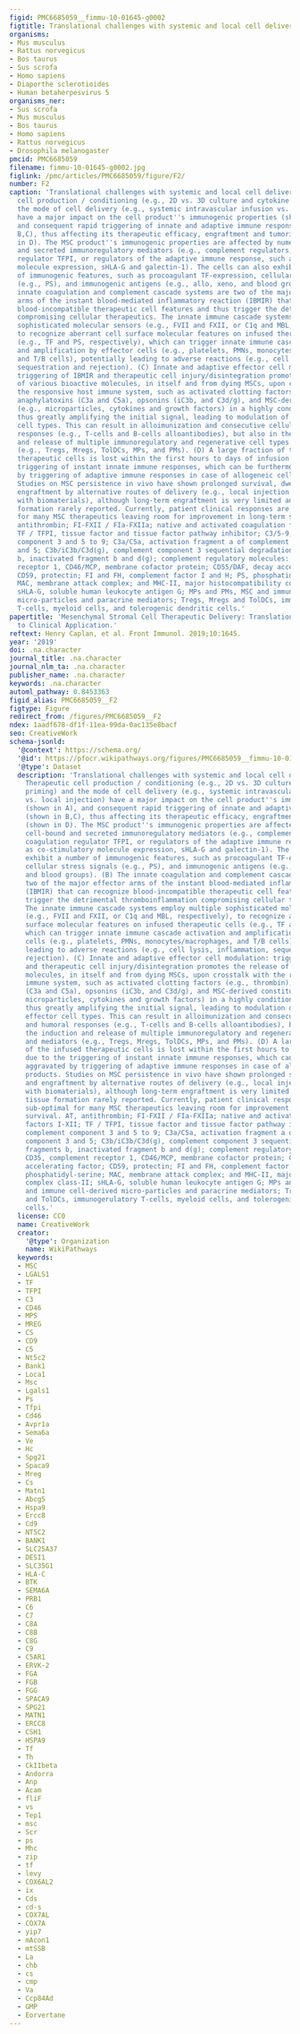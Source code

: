 ```yaml
---
figid: PMC6685059__fimmu-10-01645-g0002
figtitle: Translational challenges with systemic and local cell delivery
organisms:
- Mus musculus
- Rattus norvegicus
- Bos taurus
- Sus scrofa
- Homo sapiens
- Diaporthe sclerotioides
- Human betaherpesvirus 5
organisms_ner:
- Sus scrofa
- Mus musculus
- Bos taurus
- Homo sapiens
- Rattus norvegicus
- Drosophila melanogaster
pmcid: PMC6685059
filename: fimmu-10-01645-g0002.jpg
figlink: /pmc/articles/PMC6685059/figure/F2/
number: F2
caption: 'Translational challenges with systemic and local cell delivery. (A-D) Therapeutic
  cell production / conditioning (e.g., 2D vs. 3D culture and cytokine priming) and
  the mode of cell delivery (e.g., systemic intravascular infusion vs. local injection)
  have a major impact on the cell product''s immunogenic properties (shown in A),
  and consequent rapid triggering of innate and adaptive immune responses (shown in
  B,C), thus affecting its therapeutic efficacy, engraftment and tumorigenicity (shown
  in D). The MSC product''s immunogenic properties are affected by numerous cell-bound
  and secreted immunoregulatory mediators (e.g., complement regulators, coagulation
  regulator TFPI, or regulators of the adaptive immune response, such as co-stimulatory
  molecule expression, sHLA-G and galectin-1). The cells can also exhibit a number
  of immunogenic features, such as procoagulant TF-expression, cellular stress signals
  (e.g., PS), and immunogenic antigens (e.g., allo, xeno, and blood groups). (B) The
  innate coagulation and complement cascade systems are two of the major effector
  arms of the instant blood-mediated inflammatory reaction (IBMIR) that can recognize
  blood-incompatible therapeutic cell features and thus trigger the detrimental thromboinflammation
  compromising cellular therapeutics. The innate immune cascade systems employ multiple
  sophisticated molecular sensors (e.g., FVII and FXII, or C1q and MBL, respectively),
  to recognize aberrant cell surface molecular features on infused therapeutic cells
  (e.g., TF and PS, respectively), which can trigger innate immune cascade activation
  and amplification by effector cells (e.g., platelets, PMNs, monocytes/macrophages,
  and T/B cells), potentially leading to adverse reactions (e.g., cell lysis, inflammation,
  sequestration and rejection). (C) Innate and adaptive effector cell modulation:
  triggering of IBMIR and therapeutic cell injury/disintegration promotes the release
  of various bioactive molecules, in itself and from dying MSCs, upon crosstalk with
  the responsive host immune system, such as activated clotting factors (e.g., thrombin),
  anaphylatoxins (C3a and C5a), opsonins (iC3b, and C3d/g), and MSC-derived constituents
  (e.g., microparticles, cytokines and growth factors) in a highly conditional manner,
  thus greatly amplifying the initial signal, leading to modulation of multiple effector
  cell types. This can result in alloimunization and consecutive cellular and humoral
  responses (e.g., T-cells and B-cells alloantibodies), but also in the induction
  and release of multiple immunoregulatory and regenerative cell types and mediators
  (e.g., Tregs, Mregs, TolDCs, MPs, and PMs). (D) A large fraction of the infused
  therapeutic cells is lost within the first hours to days of infusion due to the
  triggering of instant innate immune responses, which can be furthermore aggravated
  by triggering of adaptive immune responses in case of allogeneic cell products.
  Studies on MSC persistence in vivo have shown prolonged survival, dwell-time, and
  engraftment by alternative routes of delivery (e.g., local injection in conjunction
  with biomaterials), although long-term engraftment is very limited and ectopic tissue
  formation rarely reported. Currently, patient clinical responses are still sub-optimal
  for many MSC therapeutics leaving room for improvement in long-term survival. AT,
  antithrombin; FI-FXII / FIa-FXIIa; native and activated coagulation factors I-XII;
  TF / TFPI, tissue factor and tissue factor pathway inhibitor; C3/5-9, complement
  component 3 and 5 to 9; C3a/C5a, activation fragment a of complement component 3
  and 5; C3b/iC3b/C3d(g), complement component 3 sequential degradation fragments
  b, inactivated fragment b and d(g); complement regulatory molecules: CD35, complement
  receptor 1, CD46/MCP, membrane cofactor protein; CD55/DAF, decay accelerating factor;
  CD59, protectin; FI and FH, complement factor I and H; PS, phosphatidyl-serine;
  MAC, membrane attack complex; and MHC-II, major histocompatibility complex class-II;
  sHLA-G, soluble human leukocyte antigen G; MPs and PMs, MSC and immune cell-derived
  micro-particles and paracrine mediators; Tregs, Mregs and TolDCs, immunogerulatory
  T-cells, myeloid cells, and tolerogenic dendritic cells.'
papertitle: 'Mesenchymal Stromal Cell Therapeutic Delivery: Translational Challenges
  to Clinical Application.'
reftext: Henry Caplan, et al. Front Immunol. 2019;10:1645.
year: '2019'
doi: .na.character
journal_title: .na.character
journal_nlm_ta: .na.character
publisher_name: .na.character
keywords: .na.character
automl_pathway: 0.8453363
figid_alias: PMC6685059__F2
figtype: Figure
redirect_from: /figures/PMC6685059__F2
ndex: 1aadf678-df1f-11ea-99da-0ac135e8bacf
seo: CreativeWork
schema-jsonld:
  '@context': https://schema.org/
  '@id': https://pfocr.wikipathways.org/figures/PMC6685059__fimmu-10-01645-g0002.html
  '@type': Dataset
  description: 'Translational challenges with systemic and local cell delivery. (A-D)
    Therapeutic cell production / conditioning (e.g., 2D vs. 3D culture and cytokine
    priming) and the mode of cell delivery (e.g., systemic intravascular infusion
    vs. local injection) have a major impact on the cell product''s immunogenic properties
    (shown in A), and consequent rapid triggering of innate and adaptive immune responses
    (shown in B,C), thus affecting its therapeutic efficacy, engraftment and tumorigenicity
    (shown in D). The MSC product''s immunogenic properties are affected by numerous
    cell-bound and secreted immunoregulatory mediators (e.g., complement regulators,
    coagulation regulator TFPI, or regulators of the adaptive immune response, such
    as co-stimulatory molecule expression, sHLA-G and galectin-1). The cells can also
    exhibit a number of immunogenic features, such as procoagulant TF-expression,
    cellular stress signals (e.g., PS), and immunogenic antigens (e.g., allo, xeno,
    and blood groups). (B) The innate coagulation and complement cascade systems are
    two of the major effector arms of the instant blood-mediated inflammatory reaction
    (IBMIR) that can recognize blood-incompatible therapeutic cell features and thus
    trigger the detrimental thromboinflammation compromising cellular therapeutics.
    The innate immune cascade systems employ multiple sophisticated molecular sensors
    (e.g., FVII and FXII, or C1q and MBL, respectively), to recognize aberrant cell
    surface molecular features on infused therapeutic cells (e.g., TF and PS, respectively),
    which can trigger innate immune cascade activation and amplification by effector
    cells (e.g., platelets, PMNs, monocytes/macrophages, and T/B cells), potentially
    leading to adverse reactions (e.g., cell lysis, inflammation, sequestration and
    rejection). (C) Innate and adaptive effector cell modulation: triggering of IBMIR
    and therapeutic cell injury/disintegration promotes the release of various bioactive
    molecules, in itself and from dying MSCs, upon crosstalk with the responsive host
    immune system, such as activated clotting factors (e.g., thrombin), anaphylatoxins
    (C3a and C5a), opsonins (iC3b, and C3d/g), and MSC-derived constituents (e.g.,
    microparticles, cytokines and growth factors) in a highly conditional manner,
    thus greatly amplifying the initial signal, leading to modulation of multiple
    effector cell types. This can result in alloimunization and consecutive cellular
    and humoral responses (e.g., T-cells and B-cells alloantibodies), but also in
    the induction and release of multiple immunoregulatory and regenerative cell types
    and mediators (e.g., Tregs, Mregs, TolDCs, MPs, and PMs). (D) A large fraction
    of the infused therapeutic cells is lost within the first hours to days of infusion
    due to the triggering of instant innate immune responses, which can be furthermore
    aggravated by triggering of adaptive immune responses in case of allogeneic cell
    products. Studies on MSC persistence in vivo have shown prolonged survival, dwell-time,
    and engraftment by alternative routes of delivery (e.g., local injection in conjunction
    with biomaterials), although long-term engraftment is very limited and ectopic
    tissue formation rarely reported. Currently, patient clinical responses are still
    sub-optimal for many MSC therapeutics leaving room for improvement in long-term
    survival. AT, antithrombin; FI-FXII / FIa-FXIIa; native and activated coagulation
    factors I-XII; TF / TFPI, tissue factor and tissue factor pathway inhibitor; C3/5-9,
    complement component 3 and 5 to 9; C3a/C5a, activation fragment a of complement
    component 3 and 5; C3b/iC3b/C3d(g), complement component 3 sequential degradation
    fragments b, inactivated fragment b and d(g); complement regulatory molecules:
    CD35, complement receptor 1, CD46/MCP, membrane cofactor protein; CD55/DAF, decay
    accelerating factor; CD59, protectin; FI and FH, complement factor I and H; PS,
    phosphatidyl-serine; MAC, membrane attack complex; and MHC-II, major histocompatibility
    complex class-II; sHLA-G, soluble human leukocyte antigen G; MPs and PMs, MSC
    and immune cell-derived micro-particles and paracrine mediators; Tregs, Mregs
    and TolDCs, immunogerulatory T-cells, myeloid cells, and tolerogenic dendritic
    cells.'
  license: CC0
  name: CreativeWork
  creator:
    '@type': Organization
    name: WikiPathways
  keywords:
  - MSC
  - LGALS1
  - TF
  - TFPI
  - C3
  - CD46
  - MPS
  - MREG
  - CS
  - CD9
  - C5
  - Nt5c2
  - Bank1
  - Loca1
  - Msc
  - Lgals1
  - Ps
  - Tfpi
  - Cd46
  - Avpr1a
  - Sema6a
  - Ve
  - Hc
  - Spg21
  - Spaca9
  - Mreg
  - Cs
  - Matn1
  - Abcg5
  - Hspa9
  - Ercc8
  - Cd9
  - NT5C2
  - BANK1
  - SLC25A37
  - DESI1
  - SLC35G1
  - HLA-C
  - BTK
  - SEMA6A
  - PRB1
  - C6
  - C7
  - C8A
  - C8B
  - C8G
  - C9
  - C5AR1
  - ERVK-2
  - FGA
  - FGB
  - FGG
  - SPACA9
  - SPG21
  - MATN1
  - ERCC8
  - CSH1
  - HSPA9
  - Tf
  - Th
  - CkIIbeta
  - Andorra
  - Anp
  - Acam
  - fliF
  - vs
  - Tep1
  - msc
  - Scr
  - ps
  - Mhc
  - zip
  - tf
  - levy
  - COX6AL2
  - ix
  - Cds
  - cd-s
  - COX7AL
  - COX7A
  - yip7
  - mAcon1
  - mtSSB
  - La
  - chb
  - cs
  - cmp
  - Va
  - Ccp84Ad
  - GMP
  - Eorvertane
---
```

